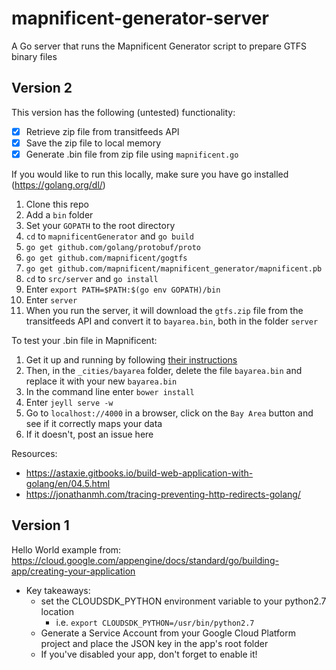 # mapnificent-generator-server
A Go server that runs the Mapnificent Generator script to prepare GTFS binary files

## Version 2
This version has the following (untested) functionality:

  - [x] Retrieve zip file from transitfeeds API
  - [x] Save the zip file to local memory
  - [x] Generate .bin file from zip file using `mapnificent.go`

If you would like to run this locally, make sure you have go installed (https://golang.org/dl/)

  1. Clone this repo
  2. Add a `bin` folder
  3. Set your `GOPATH` to the root directory
  4. `cd` to `mapnificentGenerator` and `go build`
  5. `go get github.com/golang/protobuf/proto`
  6. `go get github.com/mapnificent/gogtfs`
  7. `go get github.com/mapnificent/mapnificent_generator/mapnificent.pb`
  8. `cd` to `src/server` and `go install`
  9. Enter `export PATH=$PATH:$(go env GOPATH)/bin`
  10. Enter `server`
  11. When you run the server, it will download the `gtfs.zip` file from the transitfeeds API and convert it to `bayarea.bin`, both in the folder `server`
  
To test your .bin file in Mapnificent:

  1. Get it up and running by following <a href="https://github.com/mapnificent/mapnificent/blob/master/README.md"> their instructions</a> 
  2. Then, in the `_cities/bayarea` folder, delete the file `bayarea.bin` and replace it with your new `bayarea.bin`
  2. In the command line enter `bower install`
  3. Enter `jeyll serve -w`
  4. Go to `localhost://4000` in a browser, click on the `Bay Area` button and see if it correctly maps your data
  5. If it doesn't, post an issue here
  
Resources: 
  - https://astaxie.gitbooks.io/build-web-application-with-golang/en/04.5.html
  - https://jonathanmh.com/tracing-preventing-http-redirects-golang/

  


## Version 1
Hello World example from: https://cloud.google.com/appengine/docs/standard/go/building-app/creating-your-application
  - Key takeaways:
    - set the CLOUDSDK_PYTHON environment variable to your python2.7 location
      - i.e. `export CLOUDSDK_PYTHON=/usr/bin/python2.7`
    - Generate a Service Account from your Google Cloud Platform project and place the JSON key in the app's root folder
    - If you've disabled your app, don't forget to enable it!
    
